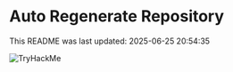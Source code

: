 # Auto Regenerate Repository

This README was last updated: 2025-06-25 20:54:35

 ![TryHackMe](https://tryhackme.com/badge/533634)